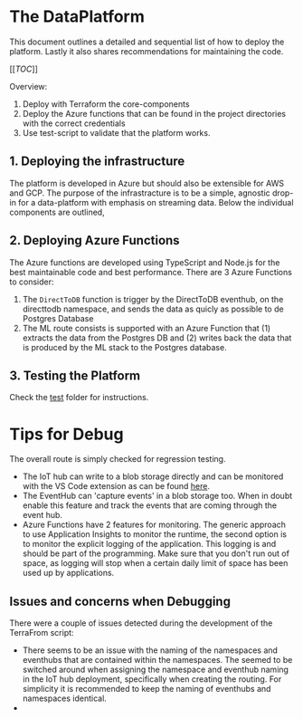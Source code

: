 # The DataPlatform 

This document outlines a detailed and sequential list of how to deploy the platform. Lastly it also shares recommendations for maintaining the code. 

[[_TOC_]]

Overview:
1. Deploy with Terraform the core-components
2. Deploy the Azure functions that can be found in the project directories with the correct credentials
3. Use test-script to validate that the platform works.

## 1. Deploying the infrastructure
The platform is developed in Azure but should also be extensible for AWS and GCP. The purpose of the infrastracture is to be a simple, agnostic drop-in for a data-platform with emphasis on streaming data. Below the individual components are outlined,
## 2. Deploying Azure Functions 
The Azure functions are developed using TypeScript and Node.js for the best maintainable code and best performance. There are 3 Azure Functions to consider:

1. The `DirectToDB` function is trigger by the DirectToDB eventhub, on the directtodb namespace, and sends the data as quicly as possible to de Postgres Database
2. The ML route consists is supported with an Azure Function that (1) extracts the data from the Postgres DB and (2) writes back the data that is produced by the ML stack to the Postgres database. 

## 3. Testing the Platform
Check the [test](./test) folder for instructions. 

# Tips for Debug
The overall route is simply checked for regression testing. 
* The IoT hub can write to a blob storage directly and can be monitored with the VS Code extension as can be found [here](https://marketplace.visualstudio.com/items?itemName=vsciot-vscode.azure-iot-toolkit).
* The EventHub can 'capture events' in a blob storage too. When in doubt enable this feature and track the events that are coming through the event hub. 
* Azure Functions have 2 features for monitoring. The generic approach to use Application Insights to monitor the runtime, the second option is to monitor the explicit logging of the application. This logging is and should be part of the programming. Make sure that you don't run out of space, as logging will stop when a certain daily limit of space has been used up by applications. 

## Issues and concerns when Debugging

There were a couple of issues detected during the development of the TerraFrom script:
* There seems to be an issue with the naming of the namespaces and eventhubs that are contained within the namespaces. The seemed to be switched around when assigning the namespace and eventhub naming in the IoT hub deployment, specifically when creating the routing. For simplicity it is recommended to keep the naming of eventhubs and namespaces identical.
* 
